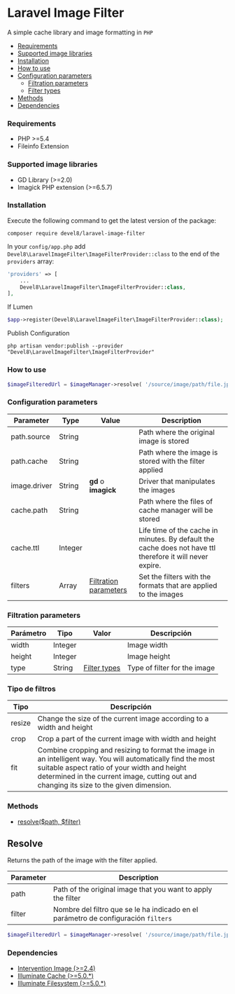 # Laravel Image Filter

A simple cache library and image formatting in `PHP`

- [Requirements](#requirements)
- [Supported image libraries](#)
- [Installation](#installation)
- [How to use](#)
- [Configuration parameters](#)
    - [Filtration parameters](#)
    - [Filter types](#)
- [Methods](#methods)
- [Dependencies](#dependencies)

### Requirements

- PHP >=5.4
- Fileinfo Extension

### Supported image libraries

- GD Library (>=2.0)
- Imagick PHP extension (>=6.5.7)

### Installation

Execute the following command to get the latest version of the package:

```
composer require devel8/laravel-image-filter
```

In your `config/app.php` add `Devel8\LaravelImageFilter\ImageFilterProvider::class` to the end of the `providers` array:

```php
'providers' => [
    ...
    Devel8\LaravelImageFilter\ImageFilterProvider::class,
],
```

If Lumen

```php
$app->register(Devel8\LaravelImageFilter\ImageFilterProvider::class);
```

Publish Configuration

```shell
php artisan vendor:publish --provider "Devel8\LaravelImageFilter\ImageFilterProvider"
```

### How to use

```php
$imageFilteredUrl = $imageManager->resolve( '/source/image/path/file.jpg', 'image_small' );
```

### Configuration parameters

| Parameter | Type | Value | Description |
| ------ | ------ | ------ | ------ |
| path.source | String |   | Path where the original image is stored |
| path.cache | String |  | Path where the image is stored with the filter applied |
| image.driver | String | **gd** o **imagick** | Driver that manipulates the images |
| cache.path | String |  | Path where the files of cache manager will be stored |
| cache.ttl | Integer |  | Life time of the cache in minutes. By default the cache does not have ttl therefore it will never expire. |
| filters | Array | [Filtration parameters](#) | Set the filters with the formats that are applied to the images |

### Filtration parameters

| Parámetro | Tipo | Valor | Descripción |
| ------ | ------ | ------ | ------ |
| width | Integer |   | Image width |
| height | Integer |  | Image height |
| type | String | [Filter types](#) | Type of filter for the image |

### Tipo de filtros

| Tipo | Descripción |
| ------ | ------ |
| resize | Change the size of the current image according to a width and height |
| crop | Crop a part of the current image with width and height |
| fit | Combine cropping and resizing to format the image in an intelligent way. You will automatically find the most suitable aspect ratio of your width and height determined in the current image, cutting out and changing its size to the given dimension. |

### Methods

- [resolve($path, $filter)](#resolve)

## Resolve

Returns the path of the image with the filter applied.

| Parameter | Description |
| ------ | ------ |
| path | Path of the original image that you want to apply the filter |
| filter | Nombre del filtro que se le ha indicado en el parámetro de configuración `filters` |

```php
$imageFilteredUrl = $imageManager->resolve( '/source/image/path/file.jpg', 'image_small' );
```

### Dependencies

- [Intervention Image (>=2.4)](https://github.com/Intervention/image)
- [Illuminate Cache (>=5.0.*)](https://github.com/illuminate/cache)
- [Illuminate Filesystem (>=5.0.*)](https://github.com/illuminate/filesystem)